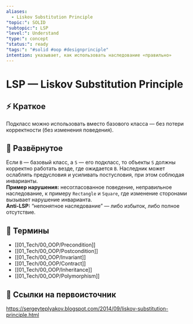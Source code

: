 ```yaml
---
aliases:
  - Liskov Substitution Principle
"topic:": SOLID
"subtopic:": LSP
"level:": Understand
"type:": concept
"status:": ready
"tags:": "#solid #oop #designprinciple"
intention: указывает, как использовать наследование «правильно»
---
```

# LSP — Liskov Substitution Principle

## ⚡ Краткое
Подкласс можно использовать вместо базового класса — без потери корректности (без изменения поведения).

## 📖 Развёрнутое
Если `B` — базовый класс, а `S` — его подкласс, то объекты `S` должны корректно работать везде, где ожидается `B`. Наследник может ослаблять предусловия и усиливать постусловия, при этом соблюдая инварианты.  
**Пример нарушения:** несогласованное поведение, неправильное наследование, к примеру `Rectangle` и `Square`, где изменение сторонами вызывает нарушение инварианта.  
**Anti-LSP:** “непонятное наследование” — либо избыток, либо полное отсутствие.

## 📝 Термины
- [[01_Tech/00_OOP/Precondition]]
- [[01_Tech/00_OOP/Postcondition]]
- [[01_Tech/00_OOP/Invariant]]
- [[01_Tech/00_OOP/Contract]]
- [[01_Tech/00_OOP/Inheritance]]
- [[01_Tech/00_OOP/Polymorphism]]

## 🔗 Ссылки на первоисточник
https://sergeyteplyakov.blogspot.com/2014/09/liskov-substitution-principle.html